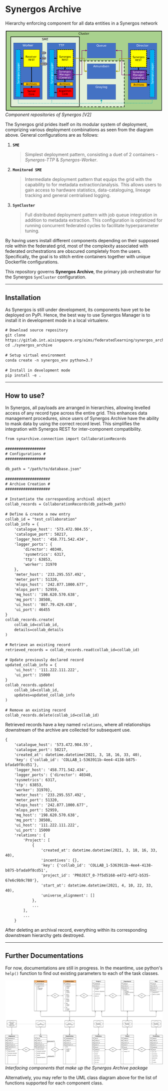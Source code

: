 # Synergos Archive

Hierarchy enforcing component for all data entities in a Synergos network  

![Synergos Components](./docs/images/synergos_modules.png)*Component repositories of Synergos [V2]*

The Synergos grid prides itself on its modular system of deployment, comprizing various deployment combinations as seen from the diagram above. General configurations are as follows:
1. **`SME`** 
    > Simplest deployment pattern, consisting a duet of 2 containers - *Synergos-TTP* & *Synergos-Worker*. 
2. **`Monitored SME`**
    > Intermediate deployment pattern that equips the grid with the capability to for metadata extraction/analysis. This allows users to gain access to hardware statistics, data-cataloguing, lineage tracking and general centrialised logging.
3. **`SynCluster`**
    > Full distributed deployment pattern with job queue integration in addition to metadata extraction. This configuration is optimized for running concurrent federated cycles to facilitate hyperparameter tuning.

By having users install different components depending on their supposed role within the federated grid, most of the complexity associated with federated orchestrations are obscured completely from the users. Specifically, the goal is to stitch entire containers together with unique Dockerfile configurations.

This repository governs **Synergos Archive**, the primary job orchestrator for the Synergos `SynCluster` configuration.

---

## Installation
As Synergos is still under development, its components have yet to be deployed on PyPi. Hence, the best way to use Synergos Manager is to install it in development mode in a local virtualenv.

```
# Download source repository
git clone https://gitlab.int.aisingapore.org/aims/federatedlearning/synergos_archive
cd ./synergos_archive

# Setup virtual environment
conda create -n synergos_env python=3.7

# Install in development mode
pip install -e .
```

---

## How to use?
In Synergos, all payloads are arranged in hierarchies, allowing levelled access of any record type across the entire grid. This enhances data management procedures, since users of Synergos Archive have the ability to mask data by using the correct record level. This simplifies the integration with Synergos REST for inter-component compatibility.

```
from synarchive.connection import CollaborationRecords

##################
# Configurations #
##################

db_path = "/path/to/database.json"

####################
# Archive Creation #
####################

# Instantiate the corresponding archival object
collab_records = CollaborationRecords(db_path=db_path)

# Define & create a new entry
collab_id = "test_collaboration"
collab_info = {
    'catalogue_host': '573.472.984.55',
    'catalogue_port': 58217,
    'logger_host': '458.771.542.434',
    'logger_ports': {
        'director': 40340,
        'sysmetrics': 6317,
        'ttp': 63853,
        'worker': 31970
    },
    'meter_host': '233.295.557.492',
    'meter_port': 51320,
    'mlops_host': '242.877.1000.677',
    'mlops_port': 52959,
    'mq_host': '198.620.570.638',
    'mq_port': 38508,
    'ui_host': '867.79.429.438',
    'ui_port': 46455
}
collab_records.create(
    collab_id=collab_id,
    details=collab_details
)

# Retrieve an existing record
retrieved_records = collab_records.read(collab_id=collab_id)

# Update previously declared record
updated_collab_info = {
    'ui_host': '111.222.111.222',
    'ui_port': 15000
}
collab_records.update(
    collab_id=collab_id, 
    updates=updated_collab_info
)

# Remove an existing record
collab_records.delete(collab_id=collab_id)
```
Retrieved records have a key named `relations`, where all relationships downstream of the archive are collected for subsequent use.

```
{
    'catalogue_host': '573.472.984.55',
    'catalogue_port': 58217,
    'created_at': datetime.datetime(2021, 3, 18, 16, 33, 40),
    'key': {'collab_id': 'COLLAB_1-5363911b-4ee4-4138-b875-bfada9f8cd51'},
    'logger_host': '458.771.542.434',
    'logger_ports': {'director': 40340,
    'sysmetrics': 6317,
    'ttp': 63853,
    'worker': 31970},
    'meter_host': '233.295.557.492',
    'meter_port': 51320,
    'mlops_host': '242.877.1000.677',
    'mlops_port': 52959,
    'mq_host': '198.620.570.638',
    'mq_port': 38508,
    'ui_host': '111.222.111.222',
    'ui_port': 15000
    'relations': {
        'Project': [
            {
                'created_at': datetime.datetime(2021, 3, 18, 16, 33, 40),
                'incentives': {},
                'key': {'collab_id': 'COLLAB_1-5363911b-4ee4-4138-b875-bfada9f8cd51',
                'project_id': 'PROJECT_0-7f5d5168-e472-4df2-b535-67e6c9b9c780'},
                'start_at': datetime.datetime(2021, 4, 10, 22, 33, 40),
                'universe_alignment': []
            },
            ...
        ],
        ...
    }
```

After deleting an archival record, everything within its corresponding downstream hierarchy gets destroyed.

---

## Further Documentations
For now, documentations are still in progress. In the meantime, use python's `help()` function to find out existing parameters to each of the task classes. 

![Synergos Archive Interface](./docs/images/payload_architecture_V8.png)*Interfacing components that make up the Synergos Archive package*

Alternatively, you may refer to the UML class diagram above for the list of functions supported for each component class.